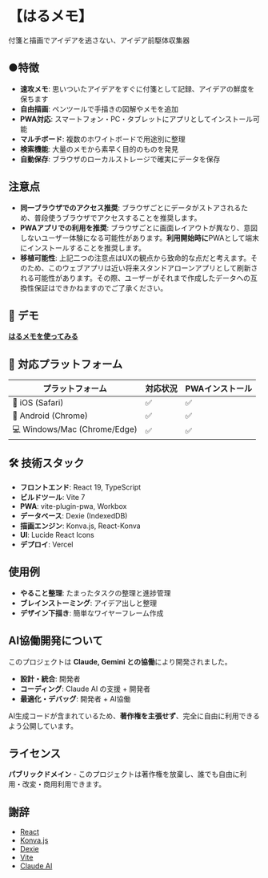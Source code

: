# 【はるメモ】

付箋と描画でアイデアを逃さない、アイデア前駆体収集器

## ●特徴

- **速攻メモ**: 思いついたアイデアをすぐに付箋として記録、アイデアの鮮度を保ちます
- **自由描画**: ペンツールで手描きの図解やメモを追加
- **PWA対応**: スマートフォン・PC・タブレットにアプリとしてインストール可能
- **マルチボード**: 複数のホワイトボードで用途別に整理
- **検索機能**: 大量のメモから素早く目的のものを発見
- **自動保存**: ブラウザのローカルストレージで確実にデータを保存

## 注意点

- **同一ブラウザでのアクセス推奨**: ブラウザごとにデータがストアされるため、普段使うブラウザでアクセスすることを推奨します。
- **PWAアプリでの利用を推奨**: ブラウザごとに画面レイアウトが異なり、意図しないユーザー体験になる可能性があります。**利用開始時に**PWAとして端末にインストールすることを推奨します。
- **移植可能性**: 上記二つの注意点はUXの観点から致命的な点だと考えます。そのため、このウェブアプリは近い将来スタンドアローンアプリとして刷新される可能性があります。その際、ユーザーがそれまで作成したデータへの互換性保証はできかねますのでご了承ください。

## 🚀 デモ
[**はるメモを使ってみる**](https://haru-memo.vercel.app)

## 📱 対応プラットフォーム

| プラットフォーム | 対応状況 | PWAインストール |
|----------------|---------|----------------|
| 📱 iOS (Safari) | ✅ | ✅ |
| 🤖 Android (Chrome) | ✅ | ✅ |
| 💻 Windows/Mac (Chrome/Edge) | ✅ | ✅ |


## 🛠️ 技術スタック

- **フロントエンド**: React 19, TypeScript
- **ビルドツール**: Vite 7
- **PWA**: vite-plugin-pwa, Workbox
- **データベース**: Dexie (IndexedDB)
- **描画エンジン**: Konva.js, React-Konva
- **UI**: Lucide React Icons
- **デプロイ**: Vercel


## 使用例

- **やること整理**: たまったタスクの整理と進捗管理
- **ブレインストーミング**: アイデア出しと整理
- **デザイン下描き**: 簡単なワイヤーフレーム作成


## AI協働開発について

このプロジェクトは **Claude, Gemini との協働**により開発されました。

- **設計・統合**: 開発者
- **コーディング**: Claude AI の支援 + 開発者
- **最適化・デバッグ**: 開発者 + AI協働

AI生成コードが含まれているため、**著作権を主張せず**、完全に自由に利用できるよう公開しています。


## ライセンス

**パブリックドメイン** - このプロジェクトは著作権を放棄し、誰でも自由に利用・改変・商用利用できます。


## 謝辞

- [React](https://reactjs.org/)
- [Konva.js](https://konvajs.org/)
- [Dexie](https://dexie.org/)
- [Vite](https://vitejs.dev/)
- [Claude AI](https://claude.ai/)